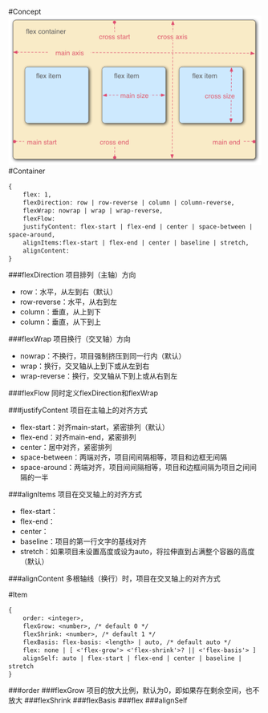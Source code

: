#Concept
![](flex.png)
#Container

```
{
	flex: 1,
	flexDirection: row | row-reverse | column | column-reverse,
	flexWrap: nowrap | wrap | wrap-reverse,
	flexFlow: 
	justifyContent: flex-start | flex-end | center | space-between | space-around,
	alignItems:flex-start | flex-end | center | baseline | stretch,
	alignContent:
}
```

###flexDirection
项目排列（主轴）方向

- row：水平，从左到右（默认）
- row-reverse：水平，从右到左
- column：垂直，从上到下
- column：垂直，从下到上

###flexWrap
项目换行（交叉轴）方向

- nowrap：不换行，项目强制挤压到同一行内（默认）
- wrap：换行，交叉轴从上到下或从左到右
- wrap-reverse：换行，交叉轴从下到上或从右到左

###flexFlow
同时定义flexDirection和flexWrap

###justifyContent
项目在主轴上的对齐方式

- flex-start：对齐main-start，紧密排列（默认）
- flex-end：对齐main-end，紧密排列
- center：居中对齐，紧密排列
- space-between：两端对齐，项目间间隔相等，项目和边框无间隔
- space-around：两端对齐，项目间间隔相等，项目和边框间隔为项目之间间隔的一半

###alignItems
项目在交叉轴上的对齐方式

- flex-start：
- flex-end：
- center：
- baseline：项目的第一行文字的基线对齐
- stretch：如果项目未设置高度或设为auto，将拉伸直到占满整个容器的高度（默认）

###alignContent
多根轴线（换行）时，项目在交叉轴上的对齐方式

#Item

```
{
	order: <integer>,
	flexGrow: <number>, /* default 0 */
	flexShrink: <number>, /* default 1 */
	flexBasis: flex-basis: <length> | auto, /* default auto */
	flex: none | [ <'flex-grow'> <'flex-shrink'>? || <'flex-basis'> ]
	alignSelf: auto | flex-start | flex-end | center | baseline | stretch
}
```

###order
###flexGrow
项目的放大比例，默认为0，即如果存在剩余空间，也不放大
###flexShrink
###flexBasis
###flex
###alignSelf